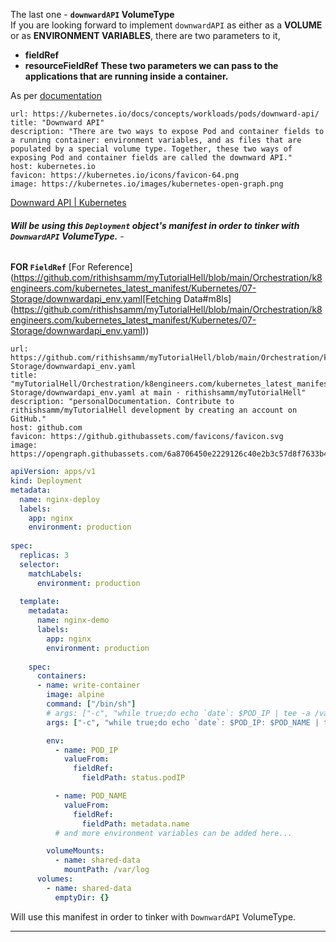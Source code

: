 The last one - **`downwardAPI` VolumeType**  
If you are looking forward to implement `downwardAPI`  as either as a **VOLUME** or as **ENVIRONMENT VARIABLES**, there are two parameters to it,
- **fieldRef**
- **resourceFieldRef**
**These two parameters we can pass to the applications that are running inside a container.** 

As per [documentation](https://kubernetes.io/docs/concepts/workloads/pods/downward-api/)
```cardlink
url: https://kubernetes.io/docs/concepts/workloads/pods/downward-api/
title: "Downward API"
description: "There are two ways to expose Pod and container fields to a running container: environment variables, and as files that are populated by a special volume type. Together, these two ways of exposing Pod and container fields are called the downward API."
host: kubernetes.io
favicon: https://kubernetes.io/icons/favicon-64.png
image: https://kubernetes.io/images/kubernetes-open-graph.png
```
[Downward API \| Kubernetes](https://kubernetes.io/docs/concepts/workloads/pods/downward-api/)

###### **Will be using this `Deployment` object's manifest in order to tinker with `DownwardAPI` VolumeType.** - 

**FOR `FieldRef`**
[For Reference](https://github.com/rithishsamm/myTutorialHell/blob/main/Orchestration/k8engineers.com/kubernetes_latest_manifest/Kubernetes/07-Storage/downwardapi_env.yaml[Fetching Data#m8ls](https://github.com/rithishsamm/myTutorialHell/blob/main/Orchestration/k8engineers.com/kubernetes_latest_manifest/Kubernetes/07-Storage/downwardapi_env.yaml))
```cardlink
url: https://github.com/rithishsamm/myTutorialHell/blob/main/Orchestration/k8engineers.com/kubernetes_latest_manifest/Kubernetes/07-Storage/downwardapi_env.yaml
title: "myTutorialHell/Orchestration/k8engineers.com/kubernetes_latest_manifest/Kubernetes/07-Storage/downwardapi_env.yaml at main · rithishsamm/myTutorialHell"
description: "personalDocumentation. Contribute to rithishsamm/myTutorialHell development by creating an account on GitHub."
host: github.com
favicon: https://github.githubassets.com/favicons/favicon.svg
image: https://opengraph.githubassets.com/6a8706450e2229126c40e2b3c57d8f7633b42c9d769d991e36d0c55623b7dcfc/rithishsamm/myTutorialHell
```


```yaml
apiVersion: apps/v1
kind: Deployment
metadata:
  name: nginx-deploy
  labels:
    app: nginx
    environment: production
    
spec:
  replicas: 3
  selector:
    matchLabels:
      environment: production
      
  template:
    metadata:
      name: nginx-demo
      labels:
        app: nginx
        environment: production
        
    spec:
      containers:
      - name: write-container
        image: alpine
        command: ["/bin/sh"]
        # args: ["-c", "while true;do echo `date`: $POD_IP | tee -a /var/log/index.html >> /proc/1/fd/1; sleep 10;done"]
        args: ["-c", "while true;do echo `date`: $POD_IP: $POD_NAME | tee -a /var/log/index.html >> /proc/1/fd/1; sleep 10;done"]

        env:
          - name: POD_IP
            valueFrom:
              fieldRef:
                fieldPath: status.podIP

          - name: POD_NAME
            valueFrom:
              fieldRef:
                fieldPath: metadata.name
          # and more environment variables can be added here...

        volumeMounts:
          - name: shared-data
            mountPath: /var/log
      volumes:
        - name: shared-data
          emptyDir: {}
```

Will use this manifest in order to tinker with `DownwardAPI` VolumeType. 


---

